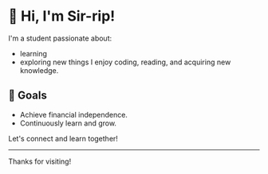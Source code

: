 # 👋 Hi, I'm Sir-rip!

I'm a student passionate about:
- learning
- exploring new things
I enjoy coding, reading, and acquiring new knowledge.

## 🌱 Goals
- Achieve financial independence.
- Continuously learn and grow.

Let's connect and learn together!

---
Thanks for visiting!
